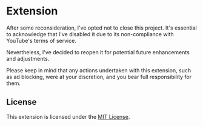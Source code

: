 # Extension

After some reconsideration, I've opted not to close this project. It's essential to acknowledge that I've disabled it due to its non-compliance with YouTube's terms of service.

Nevertheless, I've decided to reopen it for potential future enhancements and adjustments.

Please keep in mind that any actions undertaken with this extension, such as ad blocking, were at your discretion, and you bear full responsibility for them.

## License

This extension is licensed under the [MIT License](LICENSE).